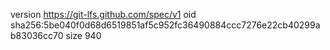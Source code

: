 version https://git-lfs.github.com/spec/v1
oid sha256:5be040f0d68d6519851af5c952fc36490884ccc7276e22cb40299ab83036cc70
size 940
